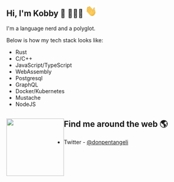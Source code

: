 ## Hi, I'm Kobby 👋 👩🏾‍💻 <img src="./wave.gif" width="30px">

I'm a language nerd and a polyglot.

Below is how my tech stack looks like:

- Rust
- C/C++
- JavaScript/TypeScript
- WebAssembly
- Postgresql
- GraphQL
- Docker/Kubernetes
- Mustache
- NodeJS

## Find me around the web 🌎 <a><img align="left" width="150" height="150" src="./media.gif"></a>

- Twitter - [@donpentangeli](https://twitter.com/donpentangeli)
